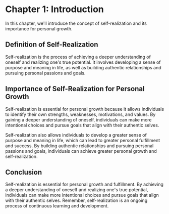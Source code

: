 Chapter 1: Introduction
=======================

In this chapter, we'll introduce the concept of self-realization and its importance for personal growth.

Definition of Self-Realization
------------------------------

Self-realization is the process of achieving a deeper understanding of oneself and realizing one's true potential. It involves developing a sense of purpose and meaning in life, as well as building authentic relationships and pursuing personal passions and goals.

Importance of Self-Realization for Personal Growth
--------------------------------------------------

Self-realization is essential for personal growth because it allows individuals to identify their own strengths, weaknesses, motivations, and values. By gaining a deeper understanding of oneself, individuals can make more intentional choices and pursue goals that align with their authentic selves.

Self-realization also allows individuals to develop a greater sense of purpose and meaning in life, which can lead to greater personal fulfillment and success. By building authentic relationships and pursuing personal passions and goals, individuals can achieve greater personal growth and self-realization.

Conclusion
----------

Self-realization is essential for personal growth and fulfillment. By achieving a deeper understanding of oneself and realizing one's true potential, individuals can make more intentional choices and pursue goals that align with their authentic selves. Remember, self-realization is an ongoing process of continuous learning and development.
